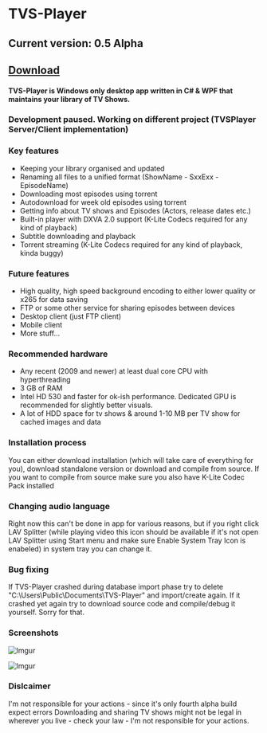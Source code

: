 # TVS-Player
## Current version: 0.5 Alpha
## [Download](https://github.com/Kaharonus/TVS-Player/releases)

#### TVS-Player is Windows only desktop app written in C# & WPF that maintains your library of TV Shows.

### Development paused. Working on different project (TVSPlayer Server/Client implementation)

### Key features
- Keeping your library organised and updated
- Renaming all files to a unified format (ShowName - SxxExx - EpisodeName)
- Downloading most episodes using torrent
- Autodownload for week old episodes using torrent
- Getting info about TV shows and Episodes (Actors, release dates etc.)
- Built-in player with DXVA 2.0 support (K-Lite Codecs required for any kind of playback)
- Subtitle downloading and playback
- Torrent streaming (K-Lite Codecs required for any kind of playback, kinda buggy)

### Future features
- High quality, high speed background encoding to either lower quality or x265 for data saving
- FTP or some other service for sharing episodes between devices
- Desktop client (just FTP client)
- Mobile client
- More stuff...

### Recommended hardware
- Any recent (2009 and newer) at least dual core CPU with hyperthreading
- 3 GB of RAM
- Intel HD 530 and faster for ok-ish performance. Dedicated GPU is recommended for slightly better visuals.
- A lot of HDD space for tv shows & around 1-10 MB per TV show for cached images and data

### Installation process
You can either download installation (which will take care of everything for you), download standalone version or download and compile from source. If you want to compile from source make sure you also have K-Lite Codec Pack installed

### Changing audio language
Right now this can't be done in app for various reasons, but if you right click LAV Splitter (while playing video this icon should be available if it's not open LAV Splitter using Start menu and make sure Enable System Tray Icon is enabeled) in system tray you can change it.

### Bug fixing
If TVS-Player crashed during database import phase try to delete "C:\Users\Public\Documents\TVS-Player" and import/create again. If it crashed yet again try to download source code and compile/debug it yourself. Sorry for that.

### Screenshots

![Imgur](https://i.imgur.com/fdPnbNc.png)

![Imgur](https://i.imgur.com/9cKLppQ.png)

### Dislcaimer
I'm not responsible for your actions - since it's only fourth alpha build expect errors
Downloading and sharing TV shows might not be legal in wherever you live - check your law - I'm not responsible for your actions.


